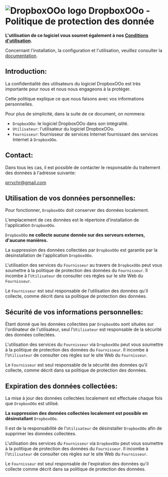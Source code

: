 # ![DropboxOOo logo](https://prrvchr.github.io/DropboxOOo/img/DropboxOOo.png) DropboxOOo - Politique de protection des donnée

**L'utilisation de ce logiciel vous soumet également à nos [Conditions d'utilisation](https://prrvchr.github.io/DropboxOOo/source/DropboxOOo/registration/TermsOfUse_fr).**

Concernant l'installation, la configuration et l'utilisation, veuillez consulter la [documentation](https://prrvchr.github.io/DropboxOOo/README_fr).

## Introduction:

La confidentialité des utilisateurs du logiciel DropboxOOo est très importante pour nous et nous nous engageons à la protéger.

Cette politique explique ce que nous faisons avec vos informations personnelles.

Pour plus de simplicité, dans la suite de ce document, on nommera:
- `DropboxOOo`:  le logiciel DropboxOOo dans son intégralité.
- `Utilisateur`: l'utilisateur du logiciel DropboxOOo.
- `Fournisseur`: fournisseur de services Internet fournissant des services Internet à `DropboxOOo`.

## Contact:

Dans tous les cas, il est possible de contacter le responsable du traitement des données à l'adresse suivante:

prrvchr@gmail.com

## Utilisation de vos données personnelles:

Pour fonctionner, `DropboxOOo` doit conserver des données localement.

L'emplacement de ces données est le répertoire d'installation de l'application `DropboxOOo`.

`DropboxOOo` **ne collecte aucune donnée sur des serveurs externes, d'aucune manières.**

La suppression des données collectées par `DropboxOOo` est garantie par la désinstallation de l'application `DropboxOOo`.

L'utilisation des services du `Fournisseur` au travers de `DropboxOOo` peut vous soumettre à la politique de protection des données du `Fournisseur`. Il incombe à l'`Utilisateur` de consulter ces règles sur le site Web du `Fournisseur`.

Le `Fournisseur` est seul responsable de l'utilisation des données qu'il collecte, comme décrit dans sa politique de protection des données.

## Sécurité de vos informations personnelles:

Étant donné que les données collectées par `DropboxOOo` sont situées sur l'ordinateur de l'utilisateur, seul l'`Utilisateur` est responsable de la sécurité des données collectées.

L'utilisation des services du `Fournisseur` via `DropboxOOo` peut vous soumettre à la politique de protection des données du `Fournisseur`. Il incombe à l'`Utilisateur` de consulter ces règles sur le site Web du `Fournisseur`.

Le `Fournisseur` est seul responsable de la sécurité des données qu'il collecte, comme décrit dans sa politique de protection des données.

## Expiration des données collectées:

La mise à jour des données collectées localement est effectuée chaque fois que `DropboxOOo` est utilisé.

**La suppression des données collectées localement est possible en désinstallant** `DropboxOOo`.

Il est de la responsabilité de l'`Utilisateur` de désinstaller `DropboxOOo` afin de supprimer les données collectées.

L'utilisation des services du `Fournisseur` via `DropboxOOo` peut vous soumettre à la politique de protection des données du `Fournisseur`. Il incombe à l'`Utilisateur` de consulter ces règles sur le site Web du `Fournisseur`.

Le `Fournisseur` est seul responsable de l'expiration des données qu'il collecte comme décrit dans sa politique de protection des données.
